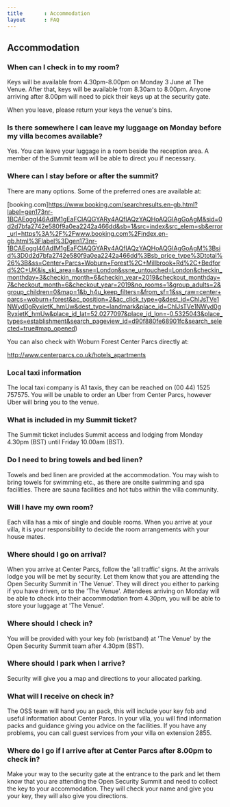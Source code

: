 ```yaml
---
title       : Accommodation
layout      : FAQ
---
```


## Accommodation

### When can I check in to my room?

Keys will be available from 4.30pm-8.00pm on Monday 3 June at The Venue. After that, keys will be available from 8.30am to 8.00pm. Anyone arriving after 8.00pm will need to pick their keys up at the security gate.  

When you leave, please return your keys the venue's bins.

### Is there somewhere I can leave my luggaage on Monday before my villa becomes available?

Yes. You can leave your luggage in a room beside the reception area. A member of the Summit team will be able to direct you if necessary.

### Where can I stay before or after the summit?

There are many options. Some of the preferred ones are available at:

[booking.com]https://www.booking.com/searchresults.en-gb.html?label=gen173nr-1BCAEoggI46AdIM1gEaFCIAQGYARy4AQfIAQzYAQHoAQGIAgGoAgM&sid=0d2d7bfa2742e580f9a0ea2242a466dd&sb=1&src=index&src_elem=sb&error_url=https%3A%2F%2Fwww.booking.com%2Findex.en-gb.html%3Flabel%3Dgen173nr-1BCAEoggI46AdIM1gEaFCIAQGYARy4AQfIAQzYAQHoAQGIAgGoAgM%3Bsid%3D0d2d7bfa2742e580f9a0ea2242a466dd%3Bsb_price_type%3Dtotal%26%3B&ss=Center+Parcs+Woburn+Forest%2C+Millbrook+Rd%2C+Bedford%2C+UK&is_ski_area=&ssne=London&ssne_untouched=London&checkin_monthday=3&checkin_month=6&checkin_year=2019&checkout_monthday=7&checkout_month=6&checkout_year=2019&no_rooms=1&group_adults=2&group_children=0&map=1&b_h4u_keep_filters=&from_sf=1&ss_raw=center+parcs+woburn+forest&ac_position=2&ac_click_type=g&dest_id=ChIJsTVe1NWyd0gRyxjetK_hmUw&dest_type=landmark&place_id=ChIJsTVe1NWyd0gRyxjetK_hmUw&place_id_lat=52.0277097&place_id_lon=-0.5325043&place_types=establishment&search_pageview_id=d90f880fe68901fc&search_selected=true#map_opened)

You can also check with Woburn Forest Center Parcs directly at:

http://www.centerparcs.co.uk/hotels_apartments

### Local taxi information

The local taxi company is A1 taxis, they can be reached on (00 44) 1525 757575. You will be unable to order an Uber from Center Parcs, however Uber will bring you to the venue.

### What is included in my Summit ticket?

The Summit ticket includes Summit access and lodging from Monday 4.30pm (BST) until Friday 10.00am (BST).

### Do I need to bring towels and bed linen?

Towels and bed linen are provided at the accommodation. You may wish to bring towels for swimming etc., as there are onsite swimming and spa facilities. There are sauna facilities and hot tubs within the villa community.

### Will I have my own room?

Each villa has a mix of single and double rooms. When you arrive at your villa, it is your responsibility to decide the room arrangements with your house mates.

### Where should I go on arrival?

When you arrive at Center Parcs, follow the 'all traffic' signs. At the arrivals lodge you will be met by security. Let them know that you are attending the Open Security Summit in 'The Venue'. They will direct you either to parking if you have driven, or to the 'The Venue'. Attendees arriving on Monday will be able to check into their accommodation from 4.30pm, you will be able to store your luggage at 'The Venue'.

### Where should I check in?

You will be provided with your key fob (wristband) at 'The Venue' by the Open Security Summit team after 4.30pm (BST).

### Where should I park when I arrive?

Security will give you a map and directions to your allocated parking.

### What will I receive on check in?

The OSS team will hand you an pack, this will include your key fob and useful information about Center Parcs. In your villa, you will find information packs and guidance giving you advice on the facilities. If you have any problems, you can call guest services from your villa on extension 2855.

### Where do I go if I arrive after at Center Parcs after 8.00pm to check in?

Make your way to the security gate at the entrance to the park and let them know that you are attending the Open Security Summit and need to collect the key to your accommodation. They will check your name and give you your key, they will also give you directions.
